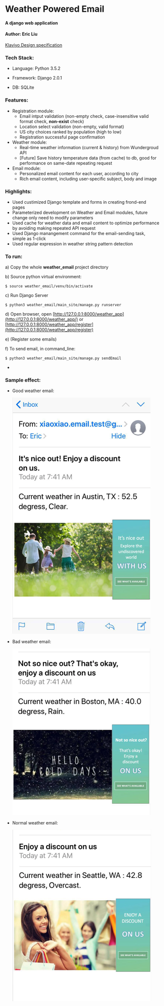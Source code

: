 # Weather Powered Email

#### A django web application 
#### Author: Eric Liu
[Klaviyo Design specification](https://www.klaviyo.com/weather-app)

### Tech Stack:
* Language: Python 3.5.2

* Framework: Django 2.0.1

* DB: SQLite

### Features:

* Registration module:
	- Email intput validation (non-empty check, case-insensitive valid format check, **non-exist** check)
	- Location select validation (non-empty, valid format)
	- US city choices ranked by population (high to low)
	- Registration successful page confirmation
* Weather module:
	- Real-time weather information (current & history) from Wundergroud API
	- [Future] Save history temperature data (from cache) to db, good for performance on same-date repeating request
* Email module:
	- Personalized email content for each user, according to city
	- Rich email content, including user-specific subject, body and image
	
### Highlights:
* Used custimized Django template and forms in creating frond-end pages
* Parameterized development on Weather and Email modules, future change only need to modify parameters
* Used cache for weather data and email content to optimize performance by avoiding making repeated API request
* Used Django manangement command for the email-sending task, simple as 1-click
* Used regular expression in weather string pattern detection


### To run:
a) Copy the whole **weather_email** project directory 

b) Source python virtual environment: 

	$ source weather_email/venv/bin/activate
		
c) Run Django Server

	$ python3 weather_email/main_site/manage.py runserver 
	
d) Open browser, open [http://127.0.0.1:8000/weather_app](http://127.0.0.1:8000/weather_app/) or [http://127.0.0.1:8000/weather_app/register](http://127.0.0.1:8000/weather_app/register)

e) (Register some emails)

f) To send email, in command_line:
	
	$ python3 weather_email/main_site/manage.py sendEmail  
	
-

### Sample effect:
* Good weather email:

	![good](./demo1.png)
	
* Bad weather email:

	![bad](./demo2.png)
	
* Normal weather email:
	
	![normal](./demo3.png)
	


	

